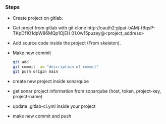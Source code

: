 ### Steps

- Create project on gitlab.
- Get projet from gitlab with git clone http://oauth2:glpat-bAMj-tBqsP-TKpDf1O1dpW86MQp1OjEH.01.0w15puzey@<project_address>
- Add source code inside the project (From skeleton).
- Make new commit
    ```bash
    git add .
    git commit -am "description of commit"
    git push origin main
    ```

- create new project inside sonarqube
- get sonar project information from sonarqube (host, token, project-key, project-name)
- update .gitlab-ci.yml inside your project
- make new commit and push